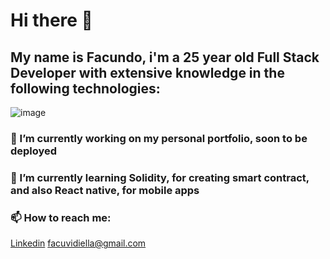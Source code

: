 # Hi there 👋

<!--
**FacuVidiella/FacuVidiella** is a ✨ _special_ ✨ repository because its `README.md` (this file) appears on your GitHub profile.

Here are some ideas to get you started:

- 🔭 I’m currently working on ...
- 🌱 I’m currently learning ...
- 👯 I’m looking to collaborate on ...
- 🤔 I’m looking for help with ...
- 💬 Ask me about ...
- 📫 How to reach me: ...
- 😄 Pronouns: ...
- ⚡ Fun fact: ...
-->
## My name is Facundo, i'm a 25 year old Full Stack Developer with extensive knowledge in the following technologies:
![image](https://www.digital55.com/wp-content/uploads/2019/07/%C2%BFQue%CC%81-cualidades-debe-tener-un-desarrollador-especialista-en-React.png?x72330)

### 🔭 I’m currently working on my personal portfolio, soon to be deployed
### 🌱 I’m currently learning Solidity, for creating smart contract, and also React native, for mobile apps
### 📫 How to reach me: 
[Linkedin](https://www.linkedin.com/in/facundovidiella/) 
facuvidiella@gmail.com
                        
                        
